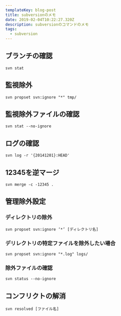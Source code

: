 ```yaml
---
templateKey: blog-post
title: subversionのメモ
date: 2019-02-04T10:22:27.320Z
description: subversionのコマンドのメモ
tags:
  - subversion
---
```

## ブランチの確認
```
svn stat
```

## 監視除外
```
svn propset svn:ignore "*" tmp/

```

## 監視除外ファイルの確認
```
svn stat --no-ignore
```

## ログの確認
```
svn log -r '{20141201}:HEAD'
```

## 12345を逆マージ
```
svn merge -c -12345 .
```

## 管理除外設定

### ディレクトリの除外

```
svn propset svn:ignore ‘*’ [ディレクトリ名]
```

### デリレクトリの特定ファイルを除外したい場合

```
svn propset svn:ignore "*.log" logs/
```

### 除外ファイルの確認
```
svn status --no-ignore
```


## コンフリクトの解消
```
svn resolved [ファイル名]
```
